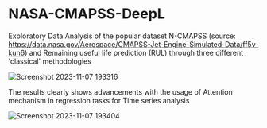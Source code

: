 # NASA-CMAPSS-DeepL
Exploratory Data Analysis of the popular dataset N-CMAPSS (source: https://data.nasa.gov/Aerospace/CMAPSS-Jet-Engine-Simulated-Data/ff5v-kuh6) and Remaining useful life prediction (RUL) through three different 'classical' methodologies

![Screenshot 2023-11-07 193316](https://github.com/Al-Moccardi/NASA-CMAPSS-DeepL/assets/150179413/09d8d558-4166-450d-9d95-5b4068398ab6)


The results clearly shows advancements with the usage of Attention mechanism in regression tasks for Time series analysis

![Screenshot 2023-11-07 193404](https://github.com/Al-Moccardi/NASA-CMAPSS-DeepL/assets/150179413/ab8d626a-1903-4f41-b446-d76cdc7069ec)
